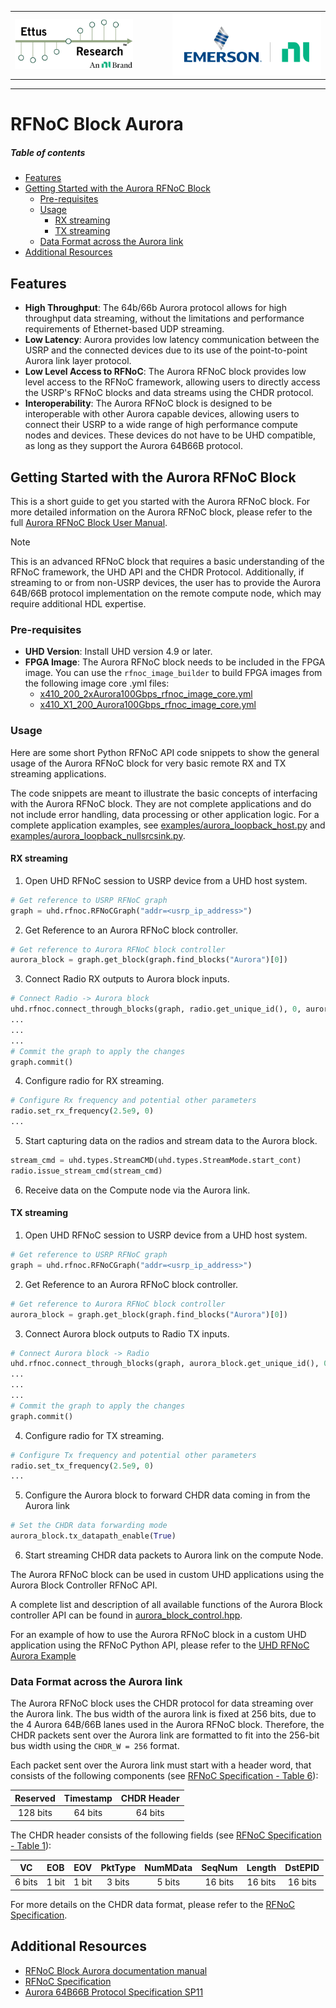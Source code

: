 <table width="100%">
  <tr>
    <td align="left" valign="middle" width="50%">
      <img src="docs/resources/ettus_logo.png" alt="Ettus Logo" height="80">
    </td>
    <td align="right" valign="middle" width="50%">
      <img src="docs/resources/emr_ni_logo.png" alt="EMR NI Logo" height="100">
    </td>
  </tr>
</table>

---
# RFNoC Block Aurora

##### **_Table of contents_**
- [Features](#features)
- [Getting Started with the Aurora RFNoC Block](#getting-started-with-the-aurora-rfnoc-block)
  - [Pre-requisites](#pre-requisites)
  - [Usage](#usage)
    - [RX streaming](#rx-streaming)
    - [TX streaming](#tx-streaming)
  - [Data Format across the Aurora link](#data-format-across-the-aurora-link)
- [Additional Resources](#additional-resources)

## Features
- **High Throughput**: The 64b/66b Aurora protocol allows for high throughput data streaming,
without the limitations and performance requirements of Ethernet-based UDP streaming.
- **Low Latency**: Aurora provides low latency communication between the USRP
  and the connected devices due to its use of the point-to-point Aurora link layer protocol.
- **Low Level Access to RFNoC**: The Aurora RFNoC block provides low level access 
  to the RFNoC framework, allowing users to directly access the USRP's RFNoC blocks and
  data streams using the CHDR protocol.
- **Interoperability**: The Aurora RFNoC block is designed to be interoperable with
  other Aurora capable devices, allowing users to connect their USRP to a wide range of
  high performance compute nodes and devices. These devices do not have to be UHD
  compatible, as long as they support the Aurora 64B66B protocol.

## Getting Started with the Aurora RFNoC Block
This is a short guide to get you started with the Aurora RFNoC block.
For more detailed information on the Aurora RFNoC block, please refer to the full
[Aurora RFNoC Block User Manual](docs/RFNoC_block_Aurora_manual.md).

> [!NOTE]
> This is an advanced RFNoC block that requires a basic understanding of
> the RFNoC framework, the UHD API and the CHDR Protocol. Additionally, if streaming
> to or from non-USRP devices, the user has to provide the Aurora 64B/66B protocol
> implementation on the remote compute node, which may require additional HDL expertise.

### Pre-requisites
- **UHD Version**: Install UHD version 4.9 or later.
- **FPGA Image**: The Aurora RFNoC block needs to be included in the FPGA image.
  You can use the `rfnoc_image_builder` to build FPGA images from the following image core
  .yml files:
    - [x410_200_2xAurora100Gbps_rfnoc_image_core.yml](../../../../icores/x410_200_2xAurora100Gbps_rfnoc_image_core.yml)
    - [x410_X1_200_Aurora100Gbps_rfnoc_image_core.yml](../../../../icores/x410_X1_200_Aurora100Gbps_rfnoc_image_core.yml)

### Usage
Here are some short Python RFNoC API code snippets to show the general usage of
the Aurora RFNoC block for very basic remote RX and TX streaming applications.

The code snippets are meant to illustrate the basic concepts of interfacing with the
Aurora RFNoC block. They are not complete applications and do not include error handling,
data processing or other application logic. For a complete application examples, see
[examples/aurora_loopback_host.py](../../../../examples/aurora_loopback_host.py) and
[examples/aurora_loopback_nullsrcsink.py](../../../../examples/aurora_loopback_nullsrcsink.py).

#### RX streaming
1. Open UHD RFNoC session to USRP device from a UHD host system.
```python
# Get reference to USRP RFNoC graph
graph = uhd.rfnoc.RFNoCGraph("addr=<usrp_ip_address>")
```

2. Get Reference to an Aurora RFNoC block controller.
```python
# Get reference to Aurora RFNoC block controller
aurora_block = graph.get_block(graph.find_blocks("Aurora")[0])
```

3. Connect Radio RX outputs to Aurora block inputs.
```python
# Connect Radio -> Aurora block
uhd.rfnoc.connect_through_blocks(graph, radio.get_unique_id(), 0, aurora_block.get_unique_id(), 0)
...
...
...
# Commit the graph to apply the changes
graph.commit()
```

4. Configure radio for RX streaming.
```python
# Configure Rx frequency and potential other parameters
radio.set_rx_frequency(2.5e9, 0)
...
```

5. Start capturing data on the radios and stream data to the Aurora block.
```python
stream_cmd = uhd.types.StreamCMD(uhd.types.StreamMode.start_cont)
radio.issue_stream_cmd(stream_cmd)
```

6. Receive data on the Compute node via the Aurora link.

#### TX streaming
1. Open UHD RFNoC session to USRP device from a UHD host system.
```python
# Get reference to USRP RFNoC graph
graph = uhd.rfnoc.RFNoCGraph("addr=<usrp_ip_address>")
```

2. Get Reference to an Aurora RFNoC block controller.
```python
# Get reference to Aurora RFNoC block controller
aurora_block = graph.get_block(graph.find_blocks("Aurora")[0])
```

3. Connect Aurora block outputs to Radio TX inputs.
```python
# Connect Aurora block -> Radio
uhd.rfnoc.connect_through_blocks(graph, aurora_block.get_unique_id(), 0, radio.get_unique_id(), 0)
...
...
...
# Commit the graph to apply the changes
graph.commit()
```

4. Configure radio for TX streaming.
```python
# Configure Tx frequency and potential other parameters
radio.set_tx_frequency(2.5e9, 0)
...
```

5. Configure the Aurora block to forward CHDR data coming in from the Aurora link
```python
# Set the CHDR data forwarding mode
aurora_block.tx_datapath_enable(True)
```

6. Start streaming CHDR data packets to Aurora link on the compute Node.


The Aurora RFNoC block can be used in custom UHD applications using the Aurora
Block Controller RFNoC API.

A complete list and description of all available functions of the Aurora Block controller
API can be found in 
[aurora_block_control.hpp](../../../../include/rfnoc/oot-blocks/aurora_block_control.hpp).

For an example of how to use the Aurora RFNoC block in a custom UHD application
using the RFNoC Python API, please refer to the
[UHD RFNoC Aurora Example](../../../../examples/aurora_loopback_host.py)


### Data Format across the Aurora link
The Aurora RFNoC block uses the CHDR protocol for data streaming over the Aurora link.
The bus width of the aurora link is fixed at 256 bits, due to the 4 Aurora 64B/66B lanes
used in the Aurora RFNoC block. Therefore, the CHDR packets sent over the Aurora link
are formatted to fit into the 256-bit bus width using the `CHDR_W = 256` format.

Each packet sent over the Aurora link must start with a header word, that consists
of the following components (see
[RFNoC Specification - Table 6](https://files.ettus.com/app_notes/RFNoC_Specification.pdf)):

|Reserved|Timestamp|CHDR Header|
|:---:|:---:|:---:|
| 128 bits | 64 bits | 64 bits |



The CHDR header consists of the following fields (see
[RFNoC Specification - Table 1](https://files.ettus.com/app_notes/RFNoC_Specification.pdf)):

|VC|EOB|EOV|PktType|NumMData|SeqNum|Length|DstEPID|
|:---:|:---:|:---:|:---:|:---:|:---:|:---:|:---:|
| 6 bits | 1 bit | 1 bit | 3 bits | 5 bits | 16 bits | 16 bits | 16 bits |
 
For more details on the CHDR data format, please refer to the
[RFNoC Specification](https://files.ettus.com/app_notes/RFNoC_Specification.pdf).

## Additional Resources
- [RFNoC Block Aurora documentation manual](docs/RFNoC_block_Aurora_manual.md)
- [RFNoC Specification](https://files.ettus.com/app_notes/RFNoC_Specification.pdf)
- [Aurora 64B66B Protocol Specification SP11](https://docs.amd.com/v/u/en-US/aurora_64b66b_protocol_spec_sp011)

